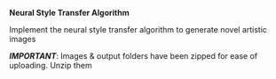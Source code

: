 **Neural Style Transfer Algorithm**

Implement the neural style transfer algorithm to generate novel artistic images


***IMPORTANT***: Images & output folders have  been zipped for ease of uploading. Unzip them
